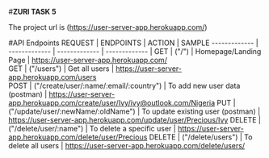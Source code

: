 #**ZURI TASK 5**


The project url is (https://user-server-app.herokuapp.com/)

#API Endpoints
 REQUEST  | ENDPOINTS | ACTION | SAMPLE 
 ------------- | ------------- | ------------- | ------------- |
 GET  | ("/")  | Homepage/Landing Page  | https://user-server-app.herokuapp.com/  
 GET  | ("/users")  | Get all users  | https://user-server-app.herokuapp.com/users  
 POST  | ("/create/user/:name/:email/:country")  | To add new user data (postman) | https://user-server-app.herokuapp.com/create/user/Ivy/ivy@outlook.com/Nigeria
 PUT  | ("/update/user/:newName/:oldName")  | To update existing user (postman)  | https://user-server-app.herokuapp.com/update/user/Precious/Ivy
 DELETE  | ("/delete/user/:name")  | To delete a specific user  | https://user-server-app.herokuapp.com/delete/user/Precious
 DELETE  | ("/delete/users")  | To delete all users  | https://user-server-app.herokuapp.com/delete/users/ 
